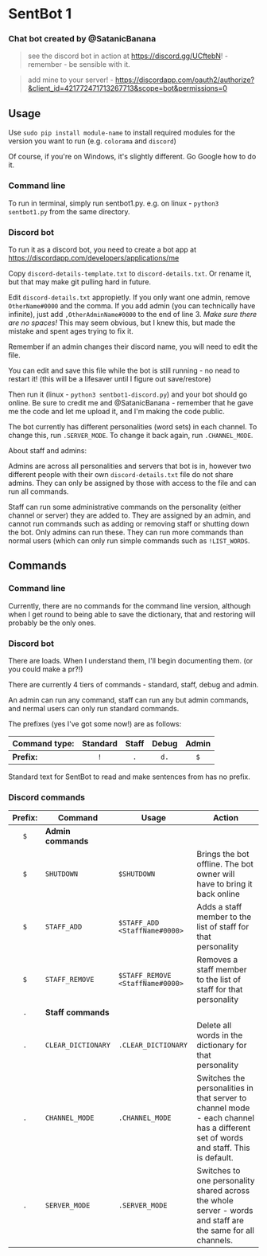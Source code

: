 # SentBot 1
### Chat bot created by @SatanicBanana

 > see the discord bot in action at https://discord.gg/UCftebN! - remember - be sensible with it.
 
 > add mine to your server! - https://discordapp.com/oauth2/authorize?&client_id=421772471713267713&scope=bot&permissions=0


## Usage

Use `sudo pip install module-name` to install required modules for the version you want to run (e.g. `colorama` and `discord`)

Of course, if you're on Windows, it's slightly different. Go Google how to do it.

### Command line

To run in terminal, simply run sentbot1.py.
e.g. on linux - `python3 sentbot1.py` from the same directory.

### Discord bot

To run it as a discord bot, you need to create a bot app at https://discordapp.com/developers/applications/me

Copy `discord-details-template.txt` to `discord-details.txt`. Or rename it, but that may make git pulling hard in future.

Edit `discord-details.txt` appropietly. If you only want one admin, remove `OtherName#0000` and the comma. If you add admin (you can technically have infinite), just add `,OtherAdminName#0000` to the end of line 3. _Make sure there are no spaces!_ This may seem obvious, but I knew this, but made the mistake and spent ages trying to fix it.

Remember if an admin changes their discord name, you will need to edit the file.

You can edit and save this file while the bot is still running - no nead to restart it! (this will be a lifesaver until I figure out save/restore)

Then run it (linux - `python3 sentbot1-discord.py`) and your bot should go online. Be sure to credit me and @SatanicBanana - remember that he gave me the code and let me upload it, and I'm making the code public.

The bot currently has different personalities (word sets) in each channel. To change this, run `.SERVER_MODE`. To change it back again, run `.CHANNEL_MODE`.


About staff and admins:

Admins are across all personalities and servers that bot is in, however two different people with their own `discord-details.txt` file do not share admins. They can only be assigned by those with access to the file and can run all commands.

Staff can run some administrative commands on the personality (either channel or server) they are added to. They are assigned by an admin, and cannot run commands such as adding or removing staff or shutting down the bot. Only admins can run these. They can run more commands than normal users (which can only run simple commands such as `!LIST_WORDS`.

## Commands

### Command line

Currently, there are no commands for the command line version, although when I get round to being able to save the dictionary, that and restoring will probably be the only ones.

### Discord bot

There are loads. When I understand them, I'll begin documenting them. (or you could make a pr?!)

There are currently 4 tiers of commands - standard, staff, debug and admin.

An admin can run any command, staff can run any but admin commands, and nermal users can only run standard commands.

The prefixes (yes I've got some now!) are as follows:

| Command type: | Standard | Staff | Debug | Admin |
| ------------- |:--------:|:-----:|:-----:|:-----:|
| **Prefix:**   | `!`      | `.`   | `d.`  | `$`   |

Standard text for SentBot to read and make sentences from has no prefix.


### Discord commands

| Prefix:   | Command               | Usage                             | Action    |
|:---------:| --------------------- | --------------------------------- | --------- |
| `$`       | **Admin commands**    |                                   |           |
| `$`       | `SHUTDOWN`            | `$SHUTDOWN`                       | Brings the bot offline. The bot owner will have to bring it back online |
| `$`       | `STAFF_ADD`           | `$STAFF_ADD <StaffName#0000>`     | Adds a staff member to the list of staff for that personality |
| `$`       | `STAFF_REMOVE`        | `$STAFF_REMOVE <StaffName#0000>`  | Removes a staff member to the list of staff for that personality |
| `.`   | **Staff commands**    |                       |       |
| `.`   | `CLEAR_DICTIONARY`    | `.CLEAR_DICTIONARY`   | Delete all words in the dictionary for that personality
| `.`   | `CHANNEL_MODE`        | `.CHANNEL_MODE`       | Switches the personalities in that server to channel mode - each channel has a different set of words and staff. This is default. |
| `.`   | `SERVER_MODE`         | `.SERVER_MODE`        | Switches to one personality shared across the whole server - words and staff are the same for all channels. |
